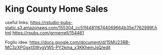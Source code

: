 # King County Home Sales
useful links: 
https://rstudio-pubs-static.s3.amazonaws.com/155304_cc51f448116744069664b35e7762999f.html
https://rpubs.com/grmerrell/154461

Foglio idee:
https://docs.google.com/document/d/15MU23RB-MC3zXPGgxtSWygVW5-PY2kma_x3KKhemJsQ/edit
